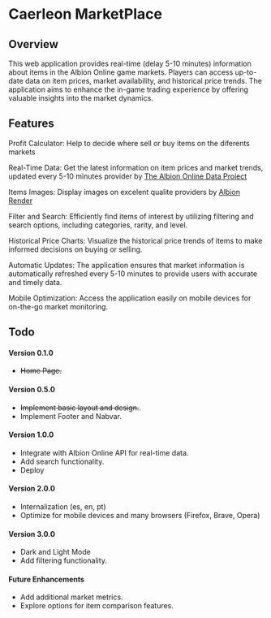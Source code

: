 
# Caerleon MarketPlace

## Overview

This web application provides real-time (delay 5-10 minutes) information about items in the Albion Online game markets. Players can access up-to-date data on item prices, market availability, and historical price trends. The application aims to enhance the in-game trading experience by offering valuable insights into the market dynamics.

## Features

Profit Calculator: Help to decide where sell or buy items on the diferents 
markets

Real-Time Data: Get the latest information on item prices and market trends, updated every 5-10 minutes provider by [The Albion Online Data Project](https://www.albion-online-data.com/)

Items Images: Display images on excelent qualite providers by [Albion Render](https://render.albiononline.com/)

Filter and Search: Efficiently find items of interest by utilizing filtering and search options, including categories, rarity, and level.

Historical Price Charts: Visualize the historical price trends of items to make informed decisions on buying or selling.

Automatic Updates: The application ensures that market information is automatically refreshed every 5-10 minutes to provide users with accurate and timely data.

Mobile Optimization: Access the application easily on mobile devices for on-the-go market monitoring.

## Todo

#### Version 0.1.0

 - <strike>Home Page.</strike>
 
#### Version 0.5.0

 - <strike>Implement basic layout and design.</strike>.
 - Implement Footer and Nabvar.
 
#### Version 1.0.0

 - Integrate with Albion Online API for real-time data.
 - Add search functionality.
 - Deploy 
 
#### Version 2.0.0

 - Internalization (es, en, pt)
 - Optimize for mobile devices and many browsers (Firefox, Brave, Opera)

#### Version 3.0.0

 - Dark and Light Mode
 - Add filtering functionality.

#### Future Enhancements

 - Add additional market metrics.
 - Explore options for item comparison features.